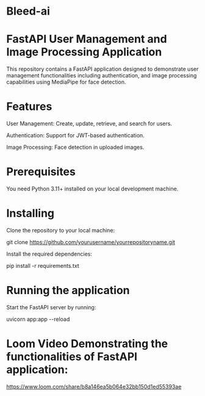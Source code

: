 # Bleed-ai
# FastAPI User Management and Image Processing Application

This repository contains a FastAPI application designed to demonstrate user management functionalities including authentication, and image processing capabilities using MediaPipe for face detection.

# Features
User Management: Create, update, retrieve, and search for users.

Authentication: Support for JWT-based authentication.

Image Processing: Face detection in uploaded images.

# Prerequisites
You need Python 3.11+ installed on your local development machine.

# Installing
Clone the repository to your local machine:

git clone https://github.com/yourusername/yourrepositoryname.git

Install the required dependencies:

pip install -r requirements.txt

# Running the application
Start the FastAPI server by running:

uvicorn app:app --reload




# Loom Video Demonstrating the functionalities of FastAPI application:

https://www.loom.com/share/b8a146ea5b064e32bb150d1ed55393ae
